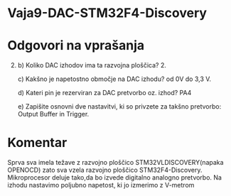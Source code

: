 # Vaja9-DAC-STM32F4-Discovery

# Odgovori na vprašanja

2. b) Koliko DAC izhodov ima ta razvojna ploščica? 2.

   c) Kakšno je napetostno območje na DAC izhodu? od 0V do 3,3 V.

   d) Kateri pin je rezerviran za DAC pretvorbo oz. izhod? PA4

   e) Zapišite osnovni dve nastavitvi, ki so privzete za takšno pretvorbo: Output Buffer in Trigger.
   
   
# Komentar

Sprva sva imela težave z razvojno ploščico STM32VLDISCOVERY(napaka OPENOCD) zato sva vzela razvojno ploščico STM32F4-Discovery.
Mikroprocesor deluje tako,da bo izvede digitalno analogno pretvorbo. Na izhodu nastavimo poljubno napetost, ki jo izmerimo z V-metrom
